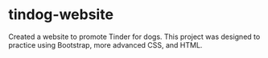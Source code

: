 # tindog-website
Created a website to promote Tinder for dogs. This project was designed to practice using Bootstrap, more advanced CSS, and HTML.
